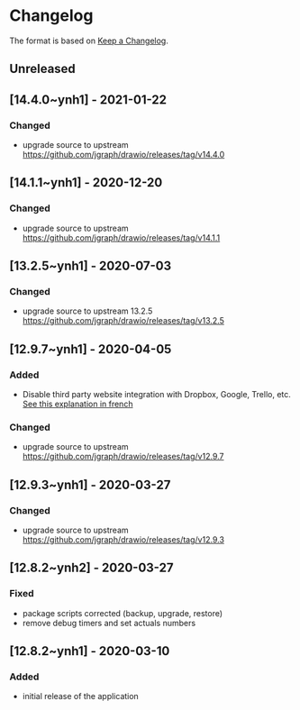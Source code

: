 # Changelog

The format is based on [Keep a Changelog](https://keepachangelog.com/en/1.0.0/).

## Unreleased

## [14.4.0~ynh1] - 2021-01-22

### Changed
- upgrade source to upstream <https://github.com/jgraph/drawio/releases/tag/v14.4.0>

## [14.1.1~ynh1] - 2020-12-20

### Changed
- upgrade source to upstream <https://github.com/jgraph/drawio/releases/tag/v14.1.1>

## [13.2.5~ynh1] - 2020-07-03

### Changed
- upgrade source to upstream 13.2.5 <https://github.com/jgraph/drawio/releases/tag/v13.2.5>

## [12.9.7~ynh1] - 2020-04-05

### Added
- Disable third party website integration with Dropbox, Google, Trello, etc. [See this explanation in french](https://shelter.moe/@Neil/103928506546498078)

### Changed
- upgrade source to upstream <https://github.com/jgraph/drawio/releases/tag/v12.9.7>

## [12.9.3~ynh1] - 2020-03-27

### Changed
- upgrade source to upstream <https://github.com/jgraph/drawio/releases/tag/v12.9.3>

## [12.8.2~ynh2] - 2020-03-27

### Fixed
- package scripts corrected (backup, upgrade, restore)
- remove debug timers and set actuals numbers

## [12.8.2~ynh1] - 2020-03-10

### Added
- initial release of the application
